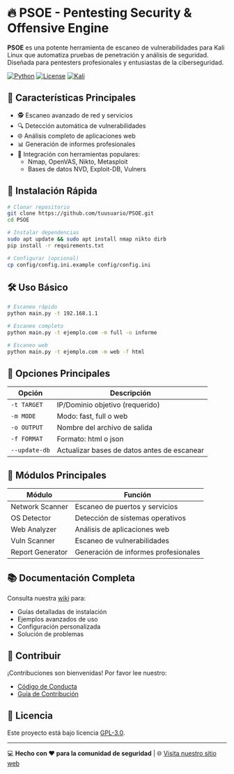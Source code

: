# 🔥 PSOE - Pentesting Security & Offensive Engine

**PSOE** es una potente herramienta de escaneo de vulnerabilidades para Kali Linux que automatiza pruebas de penetración y análisis de seguridad. Diseñada para pentesters profesionales y entusiastas de la ciberseguridad.

[![Python](https://img.shields.io/badge/Python-3.8%2B-blue)](https://www.python.org/)
[![License](https://img.shields.io/badge/License-GPLv3-red)](LICENSE)
[![Kali](https://img.shields.io/badge/Kali-Linux-Compatible-brightgreen)](https://www.kali.org/)

## 🌟 Características Principales

- 🕵️ Escaneo avanzado de red y servicios
- 🔍 Detección automática de vulnerabilidades
- 🌐 Análisis completo de aplicaciones web
- 📊 Generación de informes profesionales
- 🔄 Integración con herramientas populares:
  - Nmap, OpenVAS, Nikto, Metasploit
  - Bases de datos NVD, Exploit-DB, Vulners

## 🚀 Instalación Rápida

```bash
# Clonar repositorio
git clone https://github.com/tuusuario/PSOE.git
cd PSOE

# Instalar dependencias
sudo apt update && sudo apt install nmap nikto dirb
pip install -r requirements.txt

# Configurar (opcional)
cp config/config.ini.example config/config.ini
```

## 🛠️ Uso Básico

```bash
# Escaneo rápido
python main.py -t 192.168.1.1

# Escaneo completo
python main.py -t ejemplo.com -m full -o informe

# Escaneo web
python main.py -t ejemplo.com -m web -f html
```

## 📌 Opciones Principales

| Opción       | Descripción                                  |
|--------------|--------------------------------------------|
| `-t TARGET`  | IP/Dominio objetivo (requerido)            |
| `-m MODE`    | Modo: fast, full o web                     |
| `-o OUTPUT`  | Nombre del archivo de salida               |
| `-f FORMAT`  | Formato: html o json                       |
| `--update-db`| Actualizar bases de datos antes de escanear|


## 🧩 Módulos Principales

| Módulo            | Función                                  |
|-------------------|----------------------------------------|
| Network Scanner   | Escaneo de puertos y servicios         |
| OS Detector       | Detección de sistemas operativos       |
| Web Analyzer      | Análisis de aplicaciones web           |
| Vuln Scanner      | Escaneo de vulnerabilidades            |
| Report Generator  | Generación de informes profesionales   |

## 📚 Documentación Completa

Consulta nuestra [wiki](https://github.com/tuusuario/PSOE/wiki) para:
- Guías detalladas de instalación
- Ejemplos avanzados de uso
- Configuración personalizada
- Solución de problemas

## 🤝 Contribuir

¡Contribuciones son bienvenidas! Por favor lee nuestro:
- [Código de Conducta](CODE_OF_CONDUCT.md)
- [Guía de Contribución](CONTRIBUTING.md)

## 📜 Licencia

Este proyecto está bajo licencia [GPL-3.0](LICENSE).

---

💻 **Hecho con ❤️ para la comunidad de seguridad** | 🌐 [Visita nuestro sitio web](https://tusitio.com)


